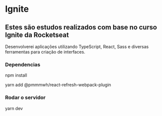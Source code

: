 # Ignite

## Estes são estudos realizados com base no curso Ignite da Rocketseat
Desenvolverei aplicações utilizando TypeScript, React, Sass e diversas ferramentas para criação de interfaces. 

### Dependencias
npm install

yarn add @pmmmwh/react-refresh-webpack-plugin

### Rodar o servidor
yarn dev 
